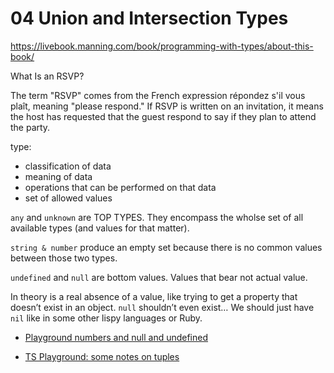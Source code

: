 # 04 Union and Intersection Types



https://livebook.manning.com/book/programming-with-types/about-this-book/



What Is an RSVP?

The term "RSVP" comes from the French expression répondez s'il vous plaît, meaning "please respond." If RSVP is written on an invitation, it means the host has requested that the guest respond to say if they plan to attend the party.



type:

- classification of data
- meaning of data
- operations that can be performed on that data
- set of allowed values



`any` and `unknown` are TOP TYPES. They encompass the wholse set of all available types (and values for that matter).

`string & number` produce an empty set because there is no common values between those two types.

`undefined` and `null` are bottom values. Values that bear not actual value.

In theory is a real absence of a value, like trying to get a property that doesn’t exist in an object. `null` shouldn’t even exist… We should just have `nil` like in some other lispy languages or Ruby.

- [Playground numbers and null and undefined](https://www.typescriptlang.org/play?#code/PTBQIAkIgIIQQVwC4AsD2AnAXBAYgU3QDsBDQgE1QgCFiBnW1cYaCZRRAB1sxADMCS5VACM6DAHRk8AN2ABjVIUTE5iMJBhtO3PgNIVR9VOIDmAS0QAbYsPFnUwKdLQB3RA6YstXHsBf-JGVd3QNlPUFAFQlpECEtUE2wAYUUGSzwAbQAieJMsgF0IAF4IKLS8cVzxYTNyAAoy1HSASgBuCJBPAFliAGs8CFp4dAHADAIY9DNVADl4S0sk5Dw5XtpRiDNaCEVxJg71ZipUFAhRgA8ARnX9U7OAJkBMAghiEdP4cjxeWrwyB4AaCDCJAQFADRAATw4AzkSxWBE8mwgAHkANIQFwWZAbRC7TrSF4QS7YQjwAC2wgI7XSsXuxLJFPQ7T2kCowLwZw4limFks4MGeHYtRMIKWpJBlFG7ykX0IPyeGFOJPmDwRW0Ix2ecjkeA4ymE6VxYHx6EJAGY6eSCMUIFLPt8yFSBYSACwWhnWpWWJmdSAAFWQiMR+K5ZAgACkAMqlVBScTUYEWCAcdAx+DarajabEaYPQ2gY0QdAXa2XCAAaggFyZuTqRbaoCAA)

- [TS Playground: some notes on tuples](https://www.typescriptlang.org/play?#code/PTBQIAkIgIIQQVwC4AsD2AnAXBAYgU3QDsBDQgE1QgCFiBnW1cYaCZRRAB1sxADMCS5VACM6DAHRk8AN2ABjVIUTE5iMJBhtO3PgNIVR9VOIDmAS0QAbYsPFnUwKdLQB3RA6YstXHsBf-JGVd3QNlPUFAFQlpECEtUE2wAYUUGSzwAbQAieJMsgF0IAF4IKLS8cVzxYTNyAAoy1HSASgBuCJBPABV4DnTaUtIAcljhPAha-nR0PDJxJgiy2IArWbNiiGyATVQyYiyAGggATgAGU-z2yAgbgD0AfgXILuRxxABPDnHUXghADAJVmQzIBMAgmAwAcgB5LoQFBvXrpf4ZGLoWomI6EeAAWzG6HywPEEAAkrEzLRPH86ii0RAAD4QTE4gjNDL4o4oYik2hHUgQYjTYjvCAuNC0cZ4dJYvBKAZyUieMYQPAWV7oPn-amEEygjDqv6M3EEhZPZhUJDC8ZywgQeBi-5LUFiAiIezRQkvMkQLHEADWeAGcNhCLwnmQxGk4wj6CFtC+cjMvDMclhn39wpVEBmxAohEsQukxEs8H9806Sz5yAYPuIG2ysErqGrEC6pFQhwgAGYAOyFOilVKIK7MG4QB4miDg1CxP7IxCorUY7G4-GlsDjl7jGaIeBEFNfCA-WHIT28eCEVSusHq7d9b6-Gt-YSoJp4UjAzz6dWn88uxRHzmwr6aaEFOEAcPyxBYgMn5bju0T-NIqBmGQRqdN+F5-raeBdAkJjpAAysoiB4HUyHYAazLYBkT4vqQRx1M0xQAHwQIhyGFAA3qANzpLEMScuMJS8IWYrtNxmZ4Nuu4ZMJlhivRjFFCxHEQPxxEbAAhGp4wAL6XKAOmgEAA)

  
